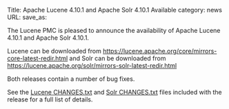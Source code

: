 Title: Apache Lucene 4.10.1 and Apache Solr 4.10.1 Available
category: news
URL: 
save_as: 

The Lucene PMC is pleased to announce the availability
of Apache Lucene 4.10.1 and Apache Solr 4.10.1.

Lucene can be downloaded from <https://lucene.apache.org/core/mirrors-core-latest-redir.html>
and Solr can be downloaded from <https://lucene.apache.org/solr/mirrors-solr-latest-redir.html>

Both releases contain a number of bug fixes.

See the [Lucene CHANGES.txt](/core/4_10_1/changes/Changes.html) and
[Solr CHANGES.txt](/solr/4_10_1/changes/Changes.html) files included
with the release for a full list of details.

